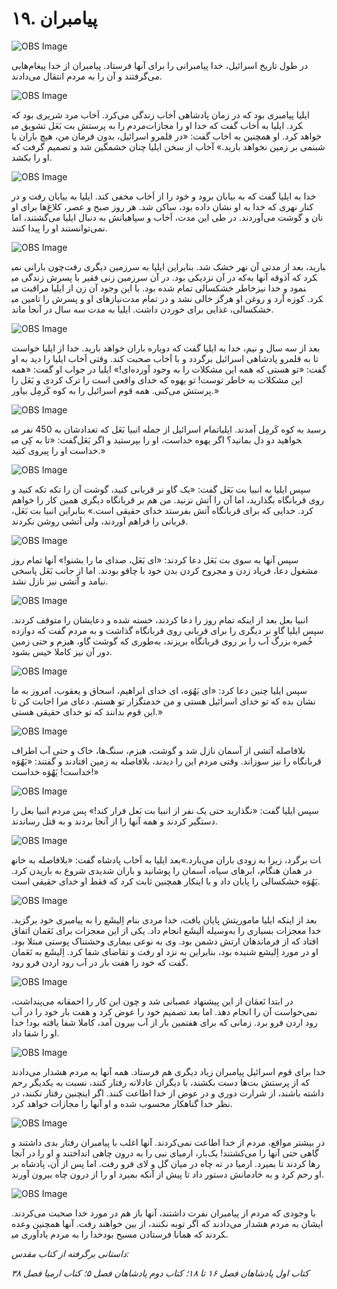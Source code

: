 # ۱۹. پیامبران

![OBS Image](https://cdn.door43.org/obs/jpg/360px/obs-en-19-01.jpg)

در طول تاریخ اسرائیل، خدا پیامبرانی را برای آنها فرستاد. پیامبران از خدا پیغام‌هایی می‌گرفتند و آن را به مردم انتقال می‌دادند.

![OBS Image](https://cdn.door43.org/obs/jpg/360px/obs-en-19-02.jpg)

ایلیا پیامبری بود که در زمان پادشاهی آخاب زندگی می‌کرد. اَخاب مرد شریری بود که مردم را به پرستش بت بَعَل تشویق می‎کرد. ایلیا به اَخاب گفت که خدا او را مجازات خواهد کرد. او همچنین به اخاب گفت: «در قلمرو اسرائیل، بدون فرمان من، هیچ باران یا شبنمی بر زمین  نخواهد بارید.» آخاب از سخن ایلیا چنان خشمگین شد و تصمیم گرفت که او را بکشد.

![OBS Image](https://cdn.door43.org/obs/jpg/360px/obs-en-19-03.jpg)

خدا به ایلیا گفت که به بیابان برود و خود را از اَخاب مخفی کند. ایلیا به بیابان رفت و در کنار نهری که خدا به او نشان داده بود، ساکن شد. هر روز صبح و عصر، کلاغ‌ها برای او نان و گوشت می‌آوردند. در طی این مدت، اَخاب و سپاهیانش به دنبال ایلیا می‌گشتند، اما نمی‌توانستند او را پیدا کنند.

![OBS Image](https://cdn.door43.org/obs/jpg/360px/obs-en-19-04.jpg)

چون بارانی نمی‎بارید، بعد از مدتی آن نهر خشک شد. بنابراین ایلیا به سرزمین دیگری رفت که در آن نزدیکی بود. در آن سرزمین زنی فقیر با پسرش زندگی می‎کرد که آذوقه آنها به خاطر خشکسالی تمام شده بود. با این وجود آن زن از ایلیا مراقبت می‎نمود و خدا نیز نیازهای او و پسرش را تامین می‎کرد. کوزه آرد و روغن او هرگز خالی نشد و در تمام مدت خشکسالی، غذایی برای خوردن داشت. ایلیا به مدت سه سال‌ در آنجا ماند.

![OBS Image](https://cdn.door43.org/obs/jpg/360px/obs-en-19-05.jpg)

بعد از سه سال و نیم، خدا به ایلیا گفت که دوباره باران خواهد بارید. خدا از ایلیا خواست تا به قلمرو پادشاهی اسرائیل برگردد و با اَخاب صحبت کند. وقتی اَخاب ایلیا را دید به او گفت: «تو هستی که همه این مشکلات را به وجود آورده‌ای!» ایلیا در جواب او گفت: «همه این مشکلات به خاطر توست!
تو یهوه که خدای واقعی است را ترک کردی و بَعَل را پرستش می‌کنی. همه قوم اسرائیل را به کوه کَرمِل بیاور.»

![OBS Image](https://cdn.door43.org/obs/jpg/360px/obs-en-19-06.jpg)

تمام اسرائیل از جمله انبیا بَعَل که تعدادشان به 450 نفر می‎رسید به کوه کَرمِل آمدند. ایلیا گفت: «تا به کِی می‎خواهید دو دل بمانید؟ اگر یهوه خداست، او را بپرستید و اگر بَعَل خداست او را پیروی کنید.»

![OBS Image](https://cdn.door43.org/obs/jpg/360px/obs-en-19-07.jpg)

سپس ایلیا به انبیا بت بَعَل گفت: «یک گاو نر قربانی کنید، گوشت آن را تکه تکه کنید و روی قربانگاه بگذارید، اما آن را آتش نزنید. من هم بر قربانگاه دیگری همین کار را خواهم کرد. خدایی که برای قربانگاه آتش بفرستد خدای حقیقی است.» بنابراین انبیا بت بَعَل، قربانی را فراهم آوردند، ولی آتشی روشن نکردند.

![OBS Image](https://cdn.door43.org/obs/jpg/360px/obs-en-19-08.jpg)

سپس آنها به سوی بت بَعَل دعا کردند: «ای بَعَل، صدای ما را بشنو!» آنها تمام روز مشغول دعا، فریاد زدن و مجروح کردن بدن خود با چاقو بودند. اما از جانب بَعَل پاسخی نیامد و آتشی  نیز نازل نشد.

![OBS Image](https://cdn.door43.org/obs/jpg/360px/obs-en-19-09.jpg)

انبیا بعل بعد از اینکه تمام روز را دعا کردند، خسته شده و دعایشان را متوقف کردند. سپس ایلیا گاو نر دیگری را برای قربانی روی قربانگاه گذاشت و به مردم گفت که دوازده خُمره بزرگ آب را بر روی قربانگاه بریزند، به‌‌طوری که گوشت گاو، هیزم و حتی زمین دور آن نیز کاملا خیس بشود.

![OBS Image](https://cdn.door43.org/obs/jpg/360px/obs-en-19-10.jpg)

سپس ایلیا چنین دعا کرد: «ای یَهُوَه، ای خدای ابراهیم، اسحاق و یعقوب، امروز به ما نشان بده که تو خدای اسرائیل هستی و من خدمتگزار تو هستم. دعای مرا اجابت کن تا این قوم بدانند که تو خدای حقیقی هستی.»

![OBS Image](https://cdn.door43.org/obs/jpg/360px/obs-en-19-11.jpg)

بلافاصله آتشی از آسمان نازل شد و گوشت، هیزم، سنگ‌ها، خاک و حتی آب اطراف قربانگاه را نیز سوزاند. وقتی مردم این را دیدند، بلافاصله به زمین افتادند و گفتند: «یَهُوَه خداست! یَهُوَه خداست!»

![OBS Image](https://cdn.door43.org/obs/jpg/360px/obs-en-19-12.jpg)

سپس ایلیا گفت: «نگذارید حتی یک نفر از انبیا بت بَعل فرار کند!» پس مردم انبیا بعل را دستگیر کردند و همه آنها را از آنجا بردند و به قتل رساندند.

![OBS Image](https://cdn.door43.org/obs/jpg/360px/obs-en-19-13.jpg)

بعد ایلیا به اَخاب پادشاه گفت: «بلافاصله به خانه‎ات برگرد، زیرا به زودی باران می‌بارد.» در همان هنگام، ابرهای سیاه، آسمان را پوشانید و باران شدیدی شروع به باریدن کرد. یَهُوَه خشکسالی را پایان داد و با اینکار همچنین ثابت کرد که فقط او خدای حقیقی است.

![OBS Image](https://cdn.door43.org/obs/jpg/360px/obs-en-19-14.jpg)

بعد از اینکه ایلیا ماموریتش پایان یافت، خدا مردی بنام اِلیشَع را به پیامبری خود برگزید. خدا معجزات بسیاری را به‌وسیله اَلیشَع انجام داد. یکی از این معجزات برای نَعَمان اتفاق افتاد که از  فرماندهان ارتش دشمن بود. وی به نوعی بیماری وحشتناک پوستی مبتلا بود. او در مورد اِلیشع شنیده بود، بنابراین به نزد او رفت و تقاضای شفا کرد. اِلیشَع به نَعَمان گفت که خود را هفت بار در آب رود اردن فرو رود.

![OBS Image](https://cdn.door43.org/obs/jpg/360px/obs-en-19-15.jpg)

در ابتدا نَعمَان از این پیشنهاد عصبانی شد و چون این کار را احمقانه می‌پنداشت، نمی‌خواست آن را  انجام دهد. اما بعد تصمیم خود را عوض کرد و هفت بار خود را در آب رود اردن فرو برد. زمانی که برای هفتمین بار از آب بیرون آمد، کاملا شفا یافته بود! خدا او را شفا داد.

![OBS Image](https://cdn.door43.org/obs/jpg/360px/obs-en-19-16.jpg)

خدا برای قوم اسرائیل پیامبران زیاد دیگری هم فرستاد. همه آنها به مردم هشدار می‌دادند که از پرستش بت‌ها دست بکشند، با  دیگران عادلانه رفتار کنند، نسبت به یکدیگر رحم داشته باشند، از شرارت دوری و در عوض از خدا اطاعت کنند. اگر اینچنین رفتار نکنند، در نظر خدا گناهکار محسوب شده و او آنها را مجازات خواهد کرد.

![OBS Image](https://cdn.door43.org/obs/jpg/360px/obs-en-19-17.jpg)

در بیشتر مواقع، مردم از خدا اطاعت نمی‌کردند. آنها اغلب با پیامبران رفتار بدی داشتند و گاهی حتی آنها را می‌کشتند! یک‌بار، ارمیای نبی را به درون چاهی انداختند و او را در آنجا رها کردند تا بمیرد. ارمیا در ته چاه در میان گل و لای فرو رفت. اما پس از آن، پادشاه بر او رحم کرد و به خادمانش دستور داد تا پیش از آنکه بمیرد او را از درون چاه بیرون آورند.

![OBS Image](https://cdn.door43.org/obs/jpg/360px/obs-en-19-18.jpg)

با وجودی که مردم از پیامبران نفرت داشتند، آنها باز هم در مورد خدا صحبت می‌کردند. ایشان به مردم هشدار می‌دادند که اگر توبه نکنند، از بین خواهند رفت. آنها همچنین وعده خدا را به مردم یادآوری می‎کردند که همانا فرستادن مسیح بود.

_داستانی برگرفته از کتاب مقدس:_

_کتاب اول پادشاهان فصل ۱۶ تا ۱۸؛ کتاب دوم پادشاهان فصل ۵؛ کتاب ارمیا فصل ۳۸_
